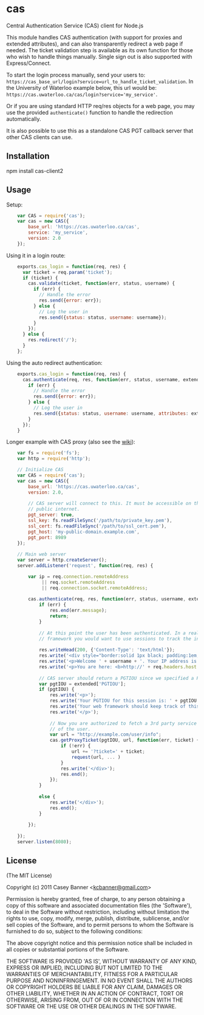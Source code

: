 # cas

  Central Authentication Service (CAS) client for Node.js

  This module handles CAS authentication (with support for proxies and extended attributes), and can also transparently redirect a web page if needed. The ticket validation step is available as its own function for those who wish to handle things manually. Single sign out is also supported with Express/Connect.
  
  To start the login process manually, send your users to: `https://cas_base_url/login?service=url_to_handle_ticket_validation`. In the University of Waterloo example below, this url would be: `https://cas.uwaterloo.ca/cas/login?service='my_service'`.
  
  Or if you are using standard HTTP req/res objects for a web page, you may use the provided `authenticate()` function to handle the redirection automatically.
  
  It is also possible to use this as a standalone CAS PGT callback server that other CAS clients can use.
  
  

## Installation

<!-- Clone this project into `node_modules/cas` and then run `npm install` inside it. -->
npm install cas-client2

## Usage

Setup:

```javascript
    var CAS = require('cas');
    var cas = new CAS({
        base_url: 'https://cas.uwaterloo.ca/cas', 
        service: 'my_service',
        version: 2.0
    });
```

Using it in a login route:

```javascript
    exports.cas_login = function(req, res) {
      var ticket = req.param('ticket');
      if (ticket) {
        cas.validate(ticket, function(err, status, username) {
          if (err) {
            // Handle the error
            res.send({error: err});
          } else {
            // Log the user in
            res.send({status: status, username: username});
          }
        });
      } else {
        res.redirect('/');
      }
    };
```

Using the auto redirect authentication:

```javascript
    exports.cas_login = function(req, res) {
      cas.authenticate(req, res, function(err, status, username, extended) {
        if (err) {
          // Handle the error
          res.send({error: err});
        } else {
          // Log the user in 
          res.send({status: status, username: username, attributes: extended.attributes});
        }
      });    
    }
```

Longer example with CAS proxy (also see the [wiki](https://github.com/joshchan/node-cas/wiki/CAS-Proxy)):

```javascript
    var fs = require('fs');
    var http = require('http');

    // Initialize CAS
    var CAS = require('cas');
    var cas = new CAS({
        base_url: 'https://cas.uwaterloo.ca/cas',
        version: 2.0,
        
        // CAS server will connect to this. It must be accessible on the
        // public internet.
        pgt_server: true,
        ssl_key: fs.readFileSync('/path/to/private_key.pem'),
        ssl_cert: fs.readFileSync('/path/to/ssl_cert.pem'),
        pgt_host: 'my-public-domain.example.com',
        pgt_port: 8989
    });
    
    // Main web server
    var server = http.createServer();
    server.addListener('request', function(req, res) {

        var ip = req.connection.remoteAddress
             || req.socket.remoteAddress 
             || req.connection.socket.remoteAddress;
        
        cas.authenticate(req, res, function(err, status, username, extended) {
            if (err) {
                res.end(err.message);
                return;
            }
            
            // At this point the user has been authenticated. In a real web
            // framework you would want to use sessions to track the info.
            
            res.writeHead(200, {'Content-Type': 'text/html'});
            res.write('<div style="border:solid 1px black; padding:1em; margin:1em;">');
            res.write('<p>Welcome ' + username + '. Your IP address is ' + ip + '.</p>');
            res.write('<p>You are here: <b>http://' + req.headers.host + req.url + '</b></p>');
            
            // CAS server should return a PGTIOU since we specified a PGT callback
            var pgtIOU = extended['PGTIOU'];
            if (pgtIOU) {
                res.write('<p>');
                res.write('Your PGTIOU for this session is: ' + pgtIOU + '<br/>');
                res.write('Your web framework should keep track of this if it wants to use CAS proxied services on your behalf.<br/>');
                res.write('</p>');
                
                // Now you are authorized to fetch a 3rd party service on behalf
                // of the user.
                var url = "http://example.com/user/info";
                cas.getProxyTicket(pgtIOU, url, function(err, ticket) {
                    if (!err) {
                        url += '?ticket=' + ticket;
                        request(url, ... )
                    }
                    res.write('</div>');
                    res.end();
                });
            }
            
            else {
                res.write('</div>');
                res.end();
            }
        
        });
        
    });
    server.listen(8080);
```

## License 

(The MIT License)

Copyright (c) 2011 Casey Banner &lt;kcbanner@gmail.com&gt;

Permission is hereby granted, free of charge, to any person obtaining
a copy of this software and associated documentation files (the
'Software'), to deal in the Software without restriction, including
without limitation the rights to use, copy, modify, merge, publish,
distribute, sublicense, and/or sell copies of the Software, and to
permit persons to whom the Software is furnished to do so, subject to
the following conditions:

The above copyright notice and this permission notice shall be
included in all copies or substantial portions of the Software.

THE SOFTWARE IS PROVIDED 'AS IS', WITHOUT WARRANTY OF ANY KIND,
EXPRESS OR IMPLIED, INCLUDING BUT NOT LIMITED TO THE WARRANTIES OF
MERCHANTABILITY, FITNESS FOR A PARTICULAR PURPOSE AND NONINFRINGEMENT.
IN NO EVENT SHALL THE AUTHORS OR COPYRIGHT HOLDERS BE LIABLE FOR ANY
CLAIM, DAMAGES OR OTHER LIABILITY, WHETHER IN AN ACTION OF CONTRACT,
TORT OR OTHERWISE, ARISING FROM, OUT OF OR IN CONNECTION WITH THE
SOFTWARE OR THE USE OR OTHER DEALINGS IN THE SOFTWARE.